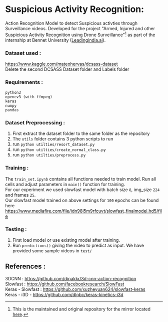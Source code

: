 # Suspicious Activity Recognition:
Action Recognition Model to detect Suspicious activties through Surveillance videos. Developed for the project "Armed, Injured and other Suspicious Activity Recognition using Drone Surveillance"[^note] as part of the internship at Bennet University ([Leadingindia.ai](https://leadingindia.ai/)).

### Dataset used :
 https://www.kaggle.com/mateohervas/dcsass-dataset   
 Delete the second DCSASS Dataset folder and Labels folder

### Requirements :
  `python3`  
  `opencv3 (with ffmpeg)`  
  `keras`  
  `numpy`  
  `pandas`  

### Dataset Preprocessing :
  1. First extract the dataset folder to the same folder as the repository
  2. The `utils` folder contains 3 python scripts to run
  3. run `python utilties/resort_dataset.py`
  4. run `python utilties/create_normal_class.py`
  5. run `python utilties/preprocess.py`
  
### Training :
  The `train_set.ipynb` contains all functions needed to train model. Run all cells and adjust parameters in `main()` function for training.  
  For our experiment we used slowfast model with batch size `8`, img_size `224` and frames `25`.  
  Our slowfast model trained on above settings for `100` epochs can be found here https://www.mediafire.com/file/idn98l5m9rfcuvt/slowfast_finalmodel.hd5/file  
 
### Testing :
  1. First load model or use existing model after training.
  2. Run `predictions()` giving the video to predict as input. We have provided some sample videos in `test/`

## References :  
3DCNN : https://github.com/dipakkr/3d-cnn-action-recognition   
Slowfast : https://github.com/facebookresearch/SlowFast  
Keras - Slowfast : https://github.com/xuzheyuan624/slowfast-keras  
Keras - i3D - https://github.com/dlpbc/keras-kinetics-i3d  

[^note]: This is the maintained and original repository for the mirror located [here](https://github.com/LeadingIndiaAI/Armed-Injured-and-other-Suspicious-Activity-Recognition-using-Drone-Surveillance).
